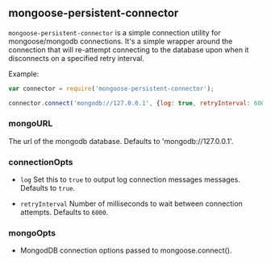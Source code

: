 mongoose-persistent-connector
-----------------------------

`mongoose-persistent-connector` is a simple connection utility for mongoose/mongodb connections.  It's a simple wrapper around the connection that will re-attempt connecting to the database upon when it disconnects on a specified retry interval.

Example:
```javascript
var connector = require('mongoose-persistent-connector');

connector.connect('mongodb://127.0.0.1', {log: true, retryInterval: 6000});
```

### mongoURL
The url of the mongodb database.  Defaults to 'mongodb://127.0.0.1'.

### connectionOpts
- `log`
  Set this to `true` to output log connection messages messages.  Defaults to `true`.

- `retryInterval`
  Number of milliseconds to wait between connection attempts. Defaults to `6000`.

### mongoOpts
- MongodDB connection options passed to mongoose.connect().